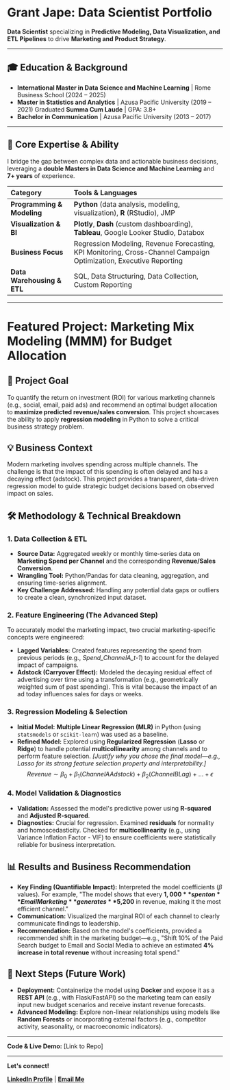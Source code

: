 # Grant Jape: Data Scientist Portfolio

**Data Scientist** specializing in **Predictive Modeling, Data Visualization, and ETL Pipelines** to drive **Marketing and Product Strategy**.

---

## 🎓 Education & Background

* **International Master in Data Science and Machine Learning** \| Rome Business School (2024 – 2025)
* **Master in Statistics and Analytics** \| Azusa Pacific University (2019 – 2021) Graduated **Summa Cum Laude** \| GPA: 3.8+
* **Bachelor in Communication** \| Azusa Pacific University (2013 – 2017)

---

## 🚀 Core Expertise & Ability

I bridge the gap between complex data and actionable business decisions, leveraging a **double Masters in Data Science and Machine Learning** and **7+ years** of experience.

| Category | Tools & Languages |
| :--- | :--- |
| **Programming & Modeling** | **Python** (data analysis, modeling, visualization), **R** (RStudio), JMP |
| **Visualization & BI** | **Plotly**, **Dash** (custom dashboarding), **Tableau**, Google Looker Studio, Databox |
| **Business Focus** | Regression Modeling, Revenue Forecasting, KPI Monitoring, Cross-Channel Campaign Optimization, Executive Reporting |
| **Data Warehousing & ETL** | SQL, Data Structuring, Data Collection, Custom Reporting |

---

# Featured Project: Marketing Mix Modeling (MMM) for Budget Allocation

## 🎯 Project Goal

To quantify the return on investment (ROI) for various marketing channels (e.g., social, email, paid ads) and recommend an optimal budget allocation to **maximize predicted revenue/sales conversion**. This project showcases the ability to apply **regression modeling** in Python to solve a critical business strategy problem.

## 💡 Business Context

Modern marketing involves spending across multiple channels. The challenge is that the impact of this spending is often delayed and has a decaying effect (adstock). This project provides a transparent, data-driven regression model to guide strategic budget decisions based on observed impact on sales.

## 🛠️ Methodology & Technical Breakdown

### 1. Data Collection & ETL

* **Source Data:** Aggregated weekly or monthly time-series data on **Marketing Spend per Channel** and the corresponding **Revenue/Sales Conversion**.
* **Wrangling Tool:** Python/Pandas for data cleaning, aggregation, and ensuring time-series alignment.
* **Key Challenge Addressed:** Handling any potential data gaps or outliers to create a clean, synchronized input dataset.

### 2. Feature Engineering (The Advanced Step)

To accurately model the marketing impact, two crucial marketing-specific concepts were engineered:

* **Lagged Variables:** Created features representing the spend from previous periods (e.g., *Spend\_ChannelA\_t-1*) to account for the delayed impact of campaigns.
* **Adstock (Carryover Effect):** Modeled the decaying residual effect of advertising over time using a transformation (e.g., geometrically weighted sum of past spending). This is vital because the impact of an ad today influences sales for days or weeks. 

### 3. Regression Modeling & Selection

* **Initial Model:** **Multiple Linear Regression (MLR)** in Python (using `statsmodels` or `scikit-learn`) was used as a baseline.
* **Refined Model:** Explored using **Regularized Regression** (**Lasso** or **Ridge**) to handle potential **multicollinearity** among channels and to perform feature selection. *\[Justify why you chose the final model—e.g., Lasso for its strong feature selection property and interpretability.]*
    $$Revenue \sim \beta_0 + \beta_1(ChannelA Adstock) + \beta_2(ChannelB Lag) + \dots + \epsilon$$

### 4. Model Validation & Diagnostics

* **Validation:** Assessed the model's predictive power using **R-squared** and **Adjusted R-squared**.
* **Diagnostics:** Crucial for regression. Examined **residuals** for normality and homoscedasticity. Checked for **multicollinearity** (e.g., using Variance Inflation Factor - VIF) to ensure coefficients were statistically reliable for business interpretation.

## 📊 Results and Business Recommendation

* **Key Finding (Quantifiable Impact):** Interpreted the model coefficients ($\beta$ values). For example, "The model shows that every **$1,000** spent on **Email Marketing** generates **$5,200** in revenue, making it the most efficient channel."
* **Communication:** Visualized the marginal ROI of each channel  to clearly communicate findings to leadership.
* **Recommendation:** Based on the model's coefficients, provided a recommended shift in the marketing budget—e.g., "Shift 10% of the Paid Search budget to Email and Social Media to achieve an estimated **4% increase in total revenue** without increasing total spend."

## 🚀 Next Steps (Future Work)

* **Deployment:** Containerize the model using **Docker** and expose it as a **REST API** (e.g., with Flask/FastAPI) so the marketing team can easily input new budget scenarios and receive instant revenue forecasts.
* **Advanced Modeling:** Explore non-linear relationships using models like **Random Forests** or incorporating external factors (e.g., competitor activity, seasonality, or macroeconomic indicators).

---
**Code & Live Demo:** [Link to Repo]

---

**Let's connect!**

[**LinkedIn Profile**](https://www.linkedin.com/in/grantjamesjape/) | [**Email Me**](mailto:grantjape@gmail.com)
